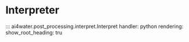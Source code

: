 # Interpreter
::: ai4water.post_processing.interpret.Interpret
    handler: python
    rendering:
        show_root_heading: tru